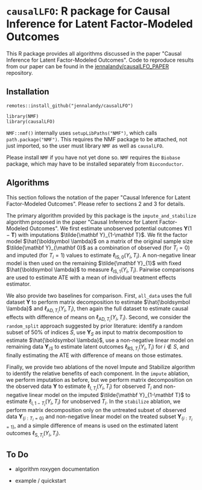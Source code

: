 # `causalLFO`: R package for Causal Inference for Latent Factor-Modeled Outcomes

This R package provides all algorithms discussed in the paper "Causal Inference for Latent Factor-Modeled Outcomes". Code to reproduce results from our paper can be found in the [jennalandy/causalLFO_PAPER](https://github.com/jennalandy/causalLFO_PAPER/tree/master) repository.

## Installation

```{r}
remotes::install_github("jennalandy/causalLFO")

library(NMF)
library(causalLFO)
```

`NMF::nmf()` internally uses `setupLibPaths("NMF")`, which calls `path.package("NMF")`. This requires the NMF package to be attached, not just imported, so the user must library `NMF` as well as `causalLFO`.

Please install `NMF` if you have not yet done so. `NMF` requires the `Biobase` package, which may have to be installed separately from `Bioconductor`.

## Algorithms

This section follows the notation of the paper "Causal Inference for Latent Factor-Modeled Outcomes". Please refer to sections 2 and 3 for details.

The primary algorithm provided by this package is the `impute_and_stabilize` algorithm proposed in the paper "Causal Inference for Latent Factor-Modeled Outcomes". We first estimate unobserved potential outcomes $\mathbf Y(1-\mathbf T)$ with imputations $\tilde{\mathbf Y}_{1-\mathbf T}$. We fit the factor model $\hat{\boldsymbol \lambda}$ on a matrix of the original sample size $\tilde{\mathbf Y}_{\mathbf 0}$ as a combination of observed (for $T_i = 0$) and imputed (for $T_i = 1$) values to estimate $\ell_{\text{IS}, 0}(Y_i, T_i)$. A non-negative linear model is then used on the remaining $\tilde{\mathbf Y}_{1}$ with fixed $\hat{\boldsymbol \lambda}$ to measure $\ell_{\text{IS}, 1}(Y_i, T_i)$. Pairwise comparisons are used to estimate ATE with a mean of individual treatment effects estimator.

We also provide two baselines for comparison. First, `all_data` uses the full dataset $\mathbf Y$ to perform matrix decomposition to estimate $\hat{\boldsymbol \lambda}$ and $\ell_{\text{AD}, T_i}(Y_i, T_i)$, then again the full dataset to estimate causal effects with difference of means on $\ell_{\text{AD}, T_i}(Y_i, T_i)$. Second, we consider the `random_split` approach suggested by prior literature: identify a random subset of 50% of indices $S$, use $\mathbf Y_S$ as input to matrix decomposition to estimate $\hat{\boldsymbol \lambda}$, use a non-negative linear model on remaining data $\mathbf Y_{/S}$ to estimate latent outcomes $\ell_{\text{RS}, T_i}(Y_i, T_i)$ for $i \notin S$, and finally estimating the ATE with difference of means on those estimates.

Finally, we provide two ablations of the novel Impute and Stabilize algorithm to identify the relative benefits of each component. In the `impute` ablation, we perform imputation as before, but we perform matrix decomposition on the observed data $\mathbf Y$ to estimate $\ell_{\text{I}, T_i}(Y_i, T_i)$ for observed $T_i$ and non-negative linear model on the imputed $\tilde{\mathbf Y}_{1-\mathbf T}$ to estimate $\ell_{\text{I}, 1-T_i}(Y_i, T_i)$ for unobserved $T_i$. In the `stabilize` ablation, we perform matrix decomposition only on the untreated subset of observed data $\mathbf Y_{\{i:T_i = 0\}}$ and non-negative linear model on the treated subset $\mathbf Y_{\{i:T_i = 1\}}$, and a simple difference of means is used on the estimated latent outcomes $\ell_{\text{S}, T_i}(Y_i, T_i)$.

## To Do

-   algorithm roxygen documentation

-   example / quickstart
